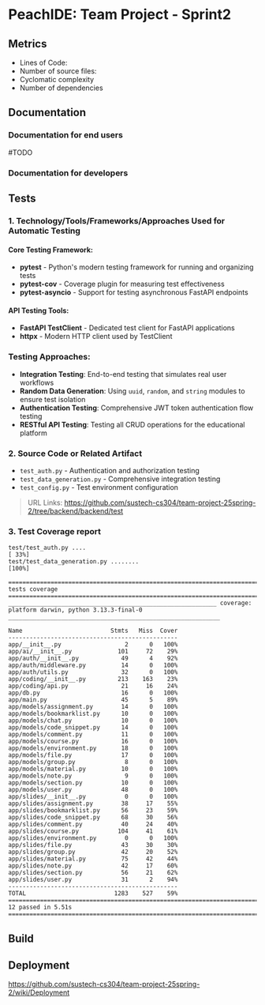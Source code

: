 # PeachIDE: Team Project - Sprint2

## Metrics

- Lines of Code:
- Number of source files:
- Cyclomatic complexity
- Number of dependencies

## Documentation

### Documentation for end users
#TODO
### Documentation for developers

## Tests

### 1. Technology/Tools/Frameworks/Approaches Used for Automatic Testing

#### **Core Testing Framework:**
- **pytest** - Python's modern testing framework for running and organizing tests
- **pytest-cov** - Coverage plugin for measuring test effectiveness
- **pytest-asyncio** - Support for testing asynchronous FastAPI endpoints

#### **API Testing Tools:**
- **FastAPI TestClient** - Dedicated test client for FastAPI applications
- **httpx** - Modern HTTP client used by TestClient

### **Testing Approaches:**
- **Integration Testing**: End-to-end testing that simulates real user workflows
- **Random Data Generation**: Using `uuid`, `random`, and `string` modules to ensure test isolation
- **Authentication Testing**: Comprehensive JWT token authentication flow testing
- **RESTful API Testing**: Testing all CRUD operations for the educational platform

### 2. Source Code or Related Artifact

- `test_auth.py` - Authentication and authorization testing
- `test_data_generation.py` - Comprehensive integration testing
- `test_config.py` - Test environment configuration

> URL Links: https://github.com/sustech-cs304/team-project-25spring-2/tree/backend/backend/test

### 3. Test Coverage report
```
test/test_auth.py ....                                                                                                                                            [ 33%]
test/test_data_generation.py ........                                                                                                                             [100%]

============================================================================ tests coverage =============================================================================
___________________________________________________________ coverage: platform darwin, python 3.13.3-final-0 ____________________________________________________________

Name                         Stmts   Miss  Cover
------------------------------------------------
app/__init__.py                  2      0   100%
app/ai/__init__.py             101     72    29%
app/auth/__init__.py            49      4    92%
app/auth/middleware.py          14      0   100%
app/auth/utils.py               32      0   100%
app/coding/__init__.py         213    163    23%
app/coding/api.py               21     16    24%
app/db.py                       16      0   100%
app/main.py                     45      5    89%
app/models/assignment.py        14      0   100%
app/models/bookmarklist.py      10      0   100%
app/models/chat.py              10      0   100%
app/models/code_snippet.py      14      0   100%
app/models/comment.py           11      0   100%
app/models/course.py            16      0   100%
app/models/environment.py       18      0   100%
app/models/file.py              17      0   100%
app/models/group.py              8      0   100%
app/models/material.py          10      0   100%
app/models/note.py               9      0   100%
app/models/section.py           10      0   100%
app/models/user.py              48      0   100%
app/slides/__init__.py           0      0   100%
app/slides/assignment.py        38     17    55%
app/slides/bookmarklist.py      56     23    59%
app/slides/code_snippet.py      68     30    56%
app/slides/comment.py           40     24    40%
app/slides/course.py           104     41    61%
app/slides/environment.py        0      0   100%
app/slides/file.py              43     30    30%
app/slides/group.py             42     20    52%
app/slides/material.py          75     42    44%
app/slides/note.py              42     17    60%
app/slides/section.py           56     21    62%
app/slides/user.py              31      2    94%
------------------------------------------------
TOTAL                         1283    527    59%
========================================================================== 12 passed in 5.51s ===========================================================================
```
## Build

## Deployment

https://github.com/sustech-cs304/team-project-25spring-2/wiki/Deployment
